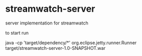 # streamwatch-server
server implementation for streamwatch

to start run

java -cp 'target/dependency/*' org.eclipse.jetty.runner.Runner target/streamwatch-server-1.0-SNAPSHOT.war

